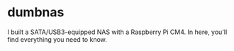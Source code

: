 # dumbnas
I built a SATA/USB3-equipped NAS with a Raspberry Pi CM4. In here, you'll find everything you need to know.
